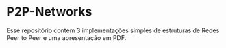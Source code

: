 # P2P-Networks
Esse repositório contém 3 implementações simples de estruturas de Redes Peer to Peer e uma apresentação em PDF.
